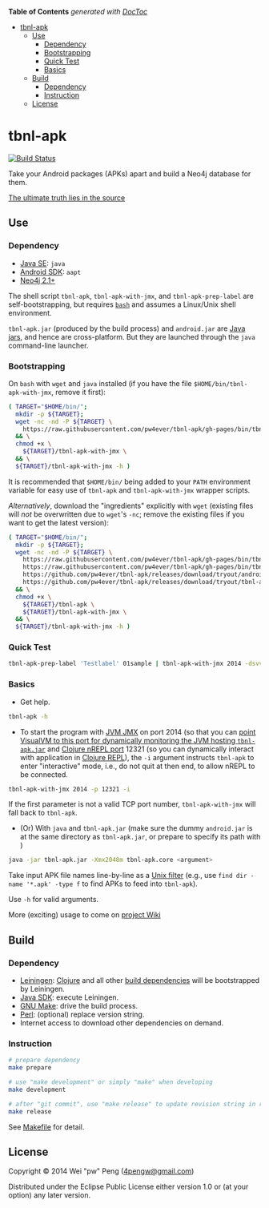 <!-- START doctoc generated TOC please keep comment here to allow auto update -->
<!-- DON'T EDIT THIS SECTION, INSTEAD RE-RUN doctoc TO UPDATE -->
**Table of Contents**  *generated with [DocToc](http://doctoc.herokuapp.com/)*

- [tbnl-apk](#tbnl-apk)
  - [Use](#use)
    - [Dependency](#dependency)
    - [Bootstrapping](#bootstrapping)
    - [Quick Test](#quick-test)
    - [Basics](#basics)
  - [Build](#build)
    - [Dependency](#dependency-1)
    - [Instruction](#instruction)
  - [License](#license)

<!-- END doctoc generated TOC please keep comment here to allow auto update -->

# tbnl-apk 

[![Build Status](https://travis-ci.org/pw4ever/tbnl-apk.svg?branch=gh-pages)](https://travis-ci.org/pw4ever/tbnl-apk?branch=gh-pages)

Take your Android packages (APKs) apart and build a Neo4j database for them.

[The ultimate truth lies in the source](http://pw4ever.github.io/tbnl-apk/docs/uberdoc.html)

## Use

### Dependency

* [Java SE](http://www.oracle.com/technetwork/java/javase/downloads/index.html): `java`
* [Android SDK](https://developer.android.com/sdk/index.html): `aapt`
* [Neo4j 2.1+](http://neo4j.com/)

The shell script `tbnl-apk`, `tbnl-apk-with-jmx`, and `tbnl-apk-prep-label` are self-bootstrapping, but requires [`bash`](https://www.gnu.org/software/bash/) and assumes a Linux/Unix shell environment.

`tbnl-apk.jar` (produced by the build process) and `android.jar` are [Java jars](https://en.wikipedia.org/wiki/JAR_%28file_format%29), and hence are cross-platform. But they are launched through the `java` command-line launcher.

### Bootstrapping

On `bash` with `wget` and `java` installed (if you have the file `$HOME/bin/tbnl-apk-with-jmx`, remove it first):

```sh
( TARGET="$HOME/bin/";
  mkdir -p ${TARGET};
  wget -nc -nd -P ${TARGET} \
    https://raw.githubusercontent.com/pw4ever/tbnl-apk/gh-pages/bin/tbnl-apk-with-jmx \
  && \
  chmod +x \
    ${TARGET}/tbnl-apk-with-jmx \
  && \
  ${TARGET}/tbnl-apk-with-jmx -h )
```

It is recommended that `$HOME/bin/` being added to your `PATH` environment variable for easy use of `tbnl-apk` and `tbnl-apk-with-jmx` wrapper scripts.

*Alternatively*, download the "ingredients" explicitly with `wget` (existing files will *not* be overwritten due to `wget`'s `-nc`; remove the existing files if you want to get the latest version):

```sh
( TARGET="$HOME/bin/";
  mkdir -p ${TARGET};
  wget -nc -nd -P ${TARGET} \
    https://raw.githubusercontent.com/pw4ever/tbnl-apk/gh-pages/bin/tbnl-apk \
    https://raw.githubusercontent.com/pw4ever/tbnl-apk/gh-pages/bin/tbnl-apk-with-jmx \
    https://github.com/pw4ever/tbnl-apk/releases/download/tryout/android.jar \
    https://github.com/pw4ever/tbnl-apk/releases/download/tryout/tbnl-apk.jar \
  && \
  chmod +x \
    ${TARGET}/tbnl-apk \
    ${TARGET}/tbnl-apk-with-jmx \
  && \
  ${TARGET}/tbnl-apk-with-jmx -h )
```

### Quick Test

```sh
tbnl-apk-prep-label 'Testlabel' 01sample | tbnl-apk-with-jmx 2014 -dsvvv
```

### Basics

* Get help.

```sh
tbnl-apk -h
```

* To start the program with [JVM JMX](http://docs.oracle.com/javase/8/docs/technotes/guides/visualvm/jmx_connections.html) on port 2014 (so that you can [point VisualVM to this port for dynamically monitoring the JVM hosting `tbnl-apk.jar`](http://theholyjava.wordpress.com/2012/09/21/visualvm-monitoring-remote-jvm-over-ssh-jmx-or-not/) and [Clojure nREPL port](https://github.com/clojure/tools.nrepl) 12321 (so you can dynamically interact with application in [Clojure REPL](https://www.youtube.com/watch?v=fnn8JeKfzWY)), the `-i` argument instructs `tbnl-apk` to enter "interactive" mode, i.e., do not quit at then end, to allow nREPL to be connected.

```sh
tbnl-apk-with-jmx 2014 -p 12321 -i
```

If the first parameter is not a valid TCP port number, `tbnl-apk-with-jmx` will fall back to `tbnl-apk`.

* (Or) With `java` and `tbnl-apk.jar` (make sure the dummy `android.jar` is at the same directory as `tbnl-apk.jar`, or prepare to specify its path with <argument>)
```sh
java -jar tbnl-apk.jar -Xmx2048m tbnl-apk.core <argument> 
```

Take input APK file names line-by-line as a [Unix filter](https://en.wikipedia.org/wiki/Filter_(software)#Unix) (e.g., use `find dir -name '*.apk' -type f` to find APKs to feed into `tbnl-apk`).

Use `-h` for valid arguments.

More (exciting) usage to come on [project Wiki](https://github.com/pw4ever/tbnl-apk/wiki)


## Build

### Dependency

* [Leiningen](http://leiningen.org/): [Clojure](http://clojure.org/) and all other [build dependencies](https://github.com/pw4ever/tbnl-apk/blob/github/project.clj) will be bootstrapped by Leiningen.
* [Java SDK](http://www.oracle.com/technetwork/java/javase/downloads/): execute Leiningen.
* [GNU Make](https://www.gnu.org/software/make/): drive the build process.
* [Perl](http://www.perl.org/): (optional) replace version string.
* Internet access to download other dependencies on demand.

### Instruction

```sh
# prepare dependency
make prepare

# use "make development" or simply "make" when developing
make development

# after "git commit", use "make release" to update revision string in release
make release
```

See [Makefile](https://github.com/pw4ever/tbnl-apk/blob/gh-pages/Makefile) for detail.

## License

Copyright © 2014 Wei "pw" Peng (4pengw@gmail.com)

Distributed under the Eclipse Public License either version 1.0 or (at
your option) any later version.
